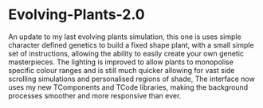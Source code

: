 Evolving-Plants-2.0
===================

An update to my last evolving plants simulation, this one is uses simple character defined genetics to build a fixed shape plant, with a small simple set of instructions, allowing the ability to easily create your own genetic masterpieces. The lighting is improved to allow plants to monopolise specific colour ranges and is still much quicker allowing for vast side scrolling simulations and personalised regions of shade, The interface now uses my new TComponents and TCode libraries, making the background processes smoother and more responsive than ever.